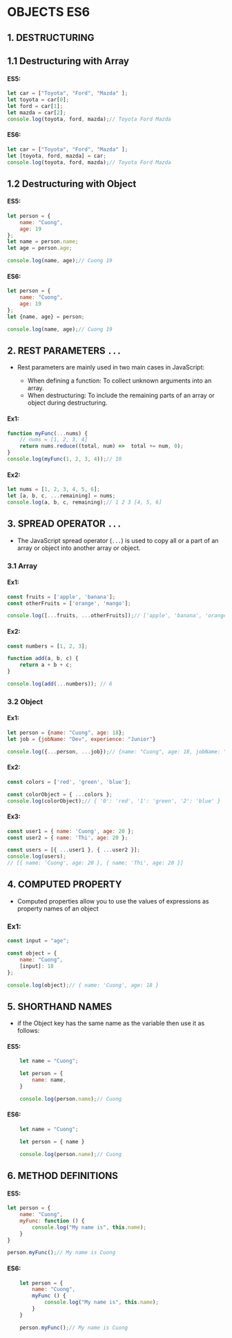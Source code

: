 # OBJECTS ES6

## 1. DESTRUCTURING

## 1.1 Destructuring with Array

#### ES5:
```js
let car = ["Toyota", "Ford", "Mazda" ];
let toyota = car[0];
let ford = car[1];
let mazda = car[2];
console.log(toyota, ford, mazda);// Toyota Ford Mazda
```

#### ES6:
```js
let car = ["Toyota", "Ford", "Mazda" ];
let [toyota, ford, mazda] = car;
console.log(toyota, ford, mazda);// Toyota Ford Mazda
```

## 1.2 Destructuring with Object

#### ES5:
```js
let person = {
    name: "Cuong",
    age: 19
};
let name = person.name;
let age = person.age;

console.log(name, age);// Cuong 19
```

#### ES6:
```js
let person = {
    name: "Cuong",
    age: 19
};
let {name, age} = person;

console.log(name, age);// Cuong 19
```


## 2. REST PARAMETERS `...`

- Rest parameters are mainly used in two main cases in JavaScript:

    - When defining a function: To collect unknown arguments into an array.
    - When destructuring: To include the remaining parts of an array or object during destructuring.

#### Ex1:
```js
function myFunc(...nums) {
    // nums = [1, 2, 3, 4]
    return nums.reduce((total, num) =>  total += num, 0);
}
console.log(myFunc(1, 2, 3, 4));// 10
```

#### Ex2:
```js
let nums = [1, 2, 3, 4, 5, 6];
let [a, b, c, ...remaining] = nums;
console.log(a, b, c, remaining);// 1 2 3 [4, 5, 6]
```


## 3. SPREAD OPERATOR `...`

- The JavaScript spread operator (`...`) is used to copy all or a part of an array or object into another array or object.

### 3.1 Array

#### Ex1:
```js
const fruits = ['apple', 'banana'];
const otherFruits = ['orange', 'mango'];

console.log([...fruits, ...otherFruits]);// ['apple', 'banana', 'orange', 'mango']
```

#### Ex2:
```js
const numbers = [1, 2, 3];

function add(a, b, c) {
    return a + b + c;
}

console.log(add(...numbers)); // 6
```

### 3.2 Object

#### Ex1:
```js
let person = {name: "Cuong", age: 18};
let job = {jobName: "Dev", experience: "Junior"}

console.log({...person, ...job});// {name: "Cuong", age: 18, jobName: "Dev", experience: "Junior"}
```

#### Ex2:
```js
const colors = ['red', 'green', 'blue'];

const colorObject = { ...colors };
console.log(colorObject);// { '0': 'red', '1': 'green', '2': 'blue' }
```

#### Ex3:
```js
const user1 = { name: 'Cuong', age: 20 };
const user2 = { name: 'Thi', age: 20 };

const users = [{ ...user1 }, { ...user2 }];
console.log(users); 
// [{ name: 'Cuong', age: 20 }, { name: 'Thi', age: 20 }]
```


## 4. COMPUTED PROPERTY

- Computed properties allow you to use the values of expressions as property names of an object

### Ex1:
```js
const input = "age";

const object = {
    name: "Cuong",
    [input]: 18
};

console.log(object);// { name: 'Cuong', age: 18 }
```


## 5. SHORTHAND NAMES

- if the Object key has the same name as the variable then use it as follows:

#### ES5:
```js
    let name = "Cuong";

    let person = {
        name: name,
    }

    console.log(person.name);// Cuong
```

#### ES6:
```js
    let name = "Cuong";

    let person = { name }

    console.log(person.name);// Cuong
```


## 6. METHOD DEFINITIONS

#### ES5:
```js
let person = {
    name: "Cuong",
    myFunc: function () {
        console.log("My name is", this.name);
    }
}

person.myFunc();// My name is Cuong
```

#### ES6:
```js
    let person = {
        name: "Cuong",
        myFunc () {
            console.log("My name is", this.name);
        }
    }

    person.myFunc();// My name is Cuong
```